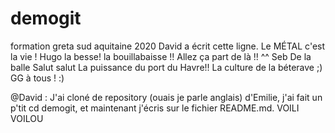 # demogit
formation greta sud aquitaine 2020
David a écrit cette ligne.
Le MÉTAL c'est la vie ! Hugo
la besse! la bouillabaisse !! Allez ça part de là !! ^^ Seb
De la balle
Salut salut
La puissance du port du Havre!! La culture de la béterave ;) 
GG à tous ! :)

@David : J'ai cloné de repository (ouais je parle anglais) d'Emilie, j'ai fait un p'tit cd demogit, et maintenant j'écris sur le fichier README.md. VOILI VOILOU
